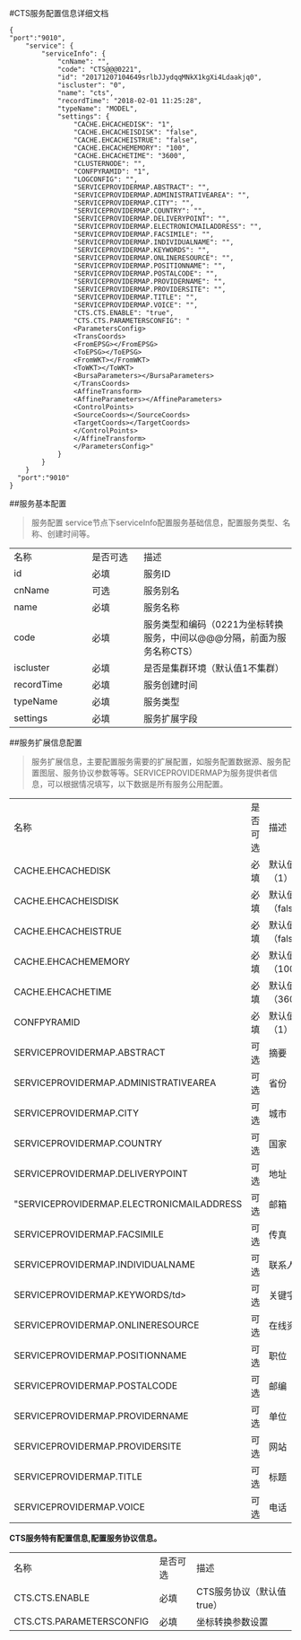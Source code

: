 #CTS服务配置信息详细文档

```
{
"port":"9010",
    "service": {
        "serviceInfo": {
            "cnName": "",
            "code": "CTS@@@0221",
            "id": "20171207104649srlbJJydqqMNkX1kgXi4Ldaakjq0",
            "iscluster": "0",
            "name": "cts",
            "recordTime": "2018-02-01 11:25:28",
            "typeName": "MODEL",
            "settings": {
                "CACHE.EHCACHEDISK": "1",
                "CACHE.EHCACHEISDISK": "false",
                "CACHE.EHCACHEISTRUE": "false",
                "CACHE.EHCACHEMEMORY": "100",
                "CACHE.EHCACHETIME": "3600",
                "CLUSTERNODE": "",
                "CONFPYRAMID": "1",
                "LOGCONFIG": "",
                "SERVICEPROVIDERMAP.ABSTRACT": "",
                "SERVICEPROVIDERMAP.ADMINISTRATIVEAREA": "",
                "SERVICEPROVIDERMAP.CITY": "",
                "SERVICEPROVIDERMAP.COUNTRY": "",
                "SERVICEPROVIDERMAP.DELIVERYPOINT": "",
                "SERVICEPROVIDERMAP.ELECTRONICMAILADDRESS": "",
                "SERVICEPROVIDERMAP.FACSIMILE": "",
                "SERVICEPROVIDERMAP.INDIVIDUALNAME": "",
                "SERVICEPROVIDERMAP.KEYWORDS": "",
                "SERVICEPROVIDERMAP.ONLINERESOURCE": "",
                "SERVICEPROVIDERMAP.POSITIONNAME": "",
                "SERVICEPROVIDERMAP.POSTALCODE": "",
                "SERVICEPROVIDERMAP.PROVIDERNAME": "",
                "SERVICEPROVIDERMAP.PROVIDERSITE": "",
                "SERVICEPROVIDERMAP.TITLE": "",
                "SERVICEPROVIDERMAP.VOICE": "",
                "CTS.CTS.ENABLE": "true",
                "CTS.CTS.PARAMETERSCONFIG": "
				<ParametersConfig>
				<TransCoords>
				<FromEPSG></FromEPSG>
				<ToEPSG></ToEPSG>
				<FromWKT></FromWKT>
				<ToWKT></ToWKT>
				<BursaParameters></BursaParameters>
				</TransCoords>
				<AffineTransform>
				<AffineParameters></AffineParameters>
				<ControlPoints>
				<SourceCoords></SourceCoords>
				<TargetCoords></TargetCoords>
				</ControlPoints>
				</AffineTransform>
				</ParametersConfig>"
            }
        }
    }
  "port":"9010"
}
```

##服务基本配置
     

 >服务配置
 >service节点下serviceInfo配置服务基础信息，配置服务类型、名称、创建时间等。
<table>
    <tr>
        <td width="150px">名称</td> <td width="120px">是否可选</td> <td width="400px">描述</td>
    </tr>
    <tr>
        <td width="100px">id</td> <td width="100px">必填</td> <td width="200px">服务ID</td>
    </tr>
        <tr>
        <td width="100px">cnName</td> <td width="100px">可选</td> <td width="200px">服务别名</td>
    </tr>
     <tr>
        <td width="100px">name</td> <td width="100px">必填</td> <td width="200px">服务名称</td>
    </tr>
        <tr>
        <td width="100px">code</td> <td width="100px">必填</td> <td width="200px">服务类型和编码（0221为坐标转换服务，中间以@@@分隔，前面为服务名称CTS）</td>
    </tr>
        <tr>
        <td width="100px">iscluster</td> <td width="100px">必填</td> <td width="200px">是否是集群环境（默认值1不集群）</td>
    </tr>
     <tr>
        <td width="100px">recordTime</td> <td width="100px">必填</td> <td width="200px">服务创建时间</td>
    </tr>
     <tr>
        <td width="100px">typeName</td> <td width="100px">必填</td> <td width="200px">服务类型</td>
    </tr>
     <tr>
        <td width="100px">settings</td> <td width="100px">必填</td> <td width="200px">服务扩展字段</td>
    </tr>
</table>


##服务扩展信息配置
>服务扩展信息，主要配置服务需要的扩展配置，如服务配置数据源、服务配置图层、服务协议参数等等。SERVICEPROVIDERMAP为服务提供者信息，可以根据情况填写，以下数据是所有服务公用配置。
<table>
    <tr>
        <td width="250px">名称</td> <td width="120px">是否可选</td> <td width="80px">描述</td>
    </tr>
        <tr>
        <td width="250px">CACHE.EHCACHEDISK</td> <td width="120px">必填</td> <td width="80px">默认值（1）</td>
    </tr>
       <tr>
        <td width="250px">CACHE.EHCACHEISDISK</td> <td width="120px">必填</td> <td width="20px">默认值（false）</td>
    </tr>
       <tr>
        <td width="250px">CACHE.EHCACHEISTRUE</td> <td width="120px">必填</td> <td width="20px">默认值（false）</td>
    </tr>
       <tr>
        <td width="250px">CACHE.EHCACHEMEMORY</td> <td width="120px">必填</td> <td width="20px">默认值（100）</td>
    </tr>
       <tr>
        <td width="250px">CACHE.EHCACHETIME</td> <td width="120px">必填</td> <td width="20px">默认值（3600）</td>
    </tr>
       <tr>
        <td width="250px">CONFPYRAMID</td> <td width="120px">必填</td> <td width="300px">默认值（1）</td>
    </tr>  
     <tr>
        <td width="250px">SERVICEPROVIDERMAP.ABSTRACT</td> <td width="120px">可选</td> <td width="300px">摘要</td>
    </tr>
       <tr>
        <td width="250px">SERVICEPROVIDERMAP.ADMINISTRATIVEAREA</td> <td width="120px">可选</td> <td width="300px">省份</td>
    </tr>
       <tr>
        <td width="250px">SERVICEPROVIDERMAP.CITY</td> <td width="120px">可选</td> <td width="300px">城市</td>
    </tr>
       <tr>
        <td width="250px">SERVICEPROVIDERMAP.COUNTRY</td> <td width="120px">可选</td> <td width="300px">国家</td>
    </tr>
       <tr>
        <td width="250px">SERVICEPROVIDERMAP.DELIVERYPOINT</td> <td width="120px">可选</td> <td width="300px">地址</td>
    </tr>
       <tr>
        <td width="250px">"SERVICEPROVIDERMAP.ELECTRONICMAILADDRESS</td> <td width="120px">可选</td> <td width="300px">邮箱</td>
    </tr>
       <tr>
        <td width="250px">SERVICEPROVIDERMAP.FACSIMILE</td> <td width="120px">可选</td> <td width="300px">传真</td>
    </tr>
       <tr>
        <td width="250px">SERVICEPROVIDERMAP.INDIVIDUALNAME</td> <td width="120px">可选</td> <td width="300px">联系人</td>
    </tr>
       <tr>
        <td width="250px">SERVICEPROVIDERMAP.KEYWORDS/td> <td width="120px">可选</td> <td width="300px">关键字</td>
    </tr>
       <tr>
        <td width="250px">SERVICEPROVIDERMAP.ONLINERESOURCE</td> <td width="120px">可选</td> <td width="300px">在线资源</td>
    </tr>
       <tr>
        <td width="250px">SERVICEPROVIDERMAP.POSITIONNAME</td> <td width="120px">可选</td> <td width="300px">职位</td>
    </tr>
      <tr>
        <td width="250px">SERVICEPROVIDERMAP.POSTALCODE</td> <td width="120px">可选</td> <td width="300px">邮编</td>
    </tr>
      <tr>
        <td width="250px">SERVICEPROVIDERMAP.PROVIDERNAME</td> <td width="120px">可选</td> <td width="300px">单位</td>
    </tr>
      <tr>
        <td width="250px">SERVICEPROVIDERMAP.PROVIDERSITE</td> <td width="120px">可选</td> <td width="300px">网站</td>
    </tr>
      <tr>
        <td width="250px">SERVICEPROVIDERMAP.TITLE</td> <td width="120px">可选</td> <td width="300px">标题</td>
    </tr>
        <tr>
        <td width="250px">SERVICEPROVIDERMAP.VOICE</td> <td width="120px">可选</td> <td width="300px">电话</td>
    </tr>
   </table>
   
   **CTS服务特有配置信息,配置服务协议信息。**
<table>
    <tr>
        <td width="250px">名称</td> <td width="120px">是否可选</td> <td width="400px">描述</td>
    </tr>
     <tr>
        <td width="250px">CTS.CTS.ENABLE</td> <td width="120px">必填</td> <td width="100px">CTS服务协议（默认值true）</td>
    </tr>
         <tr>
        <td width="250px">CTS.CTS.PARAMETERSCONFIG</td> <td width="120px">必填</td> <td width="100px">坐标转换参数设置</td>
    </tr>
   </table>